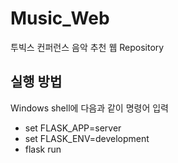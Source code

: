 # Music_Web
투빅스 컨퍼런스 음악 추천 웹 Repository

## 실행 방법

Windows shell에 다음과 같이 명령어 입력

- set FLASK_APP=server
- set FLASK_ENV=development
- flask run